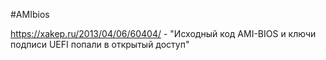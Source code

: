 #AMIbios

https://xakep.ru/2013/04/06/60404/ - "Исходный код AMI-BIOS и ключи подписи UEFI попали в открытый доступ"
